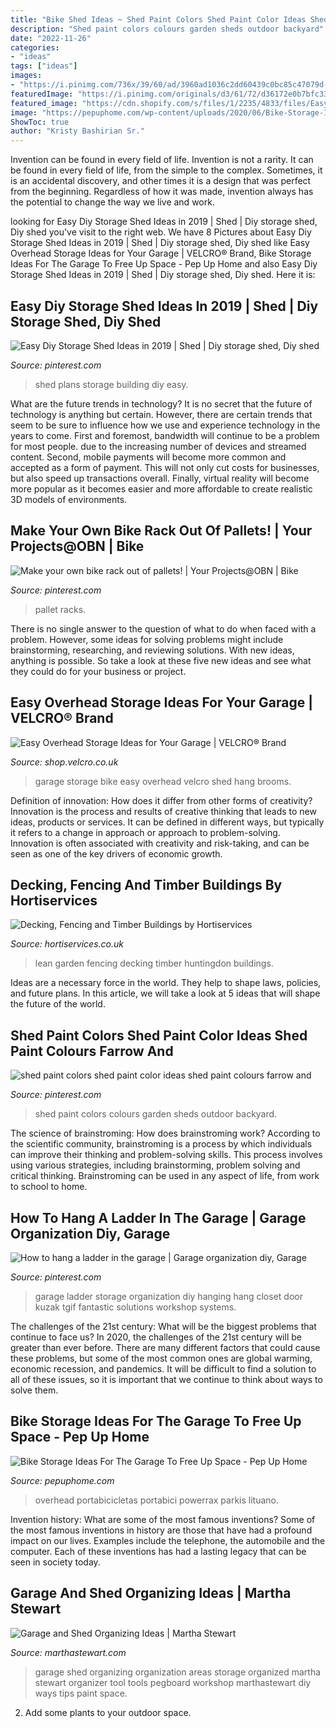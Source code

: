 ```yaml
---
title: "Bike Shed Ideas ~ Shed Paint Colors Shed Paint Color Ideas Shed Paint Colours Farrow And"
description: "Shed paint colors colours garden sheds outdoor backyard"
date: "2022-11-26"
categories:
- "ideas"
tags: ["ideas"]
images:
- "https://i.pinimg.com/736x/39/60/ad/3960ad1036c2dd60439c0bc85c47079d--pallet-bike-racks-inspirasi.jpg"
featuredImage: "https://i.pinimg.com/originals/d3/61/72/d36172e0b7bfc331a635997e05644287.jpg"
featured_image: "https://cdn.shopify.com/s/files/1/2235/4833/files/Easy_Hang_shed__bike__1.jpg?v=1578657935"
image: "https://pepuphome.com/wp-content/uploads/2020/06/Bike-Storage-Ideas-For-The-Garage-To-Free-Up-Space-2.jpg"
ShowToc: true
author: "Kristy Bashirian Sr."
---
```



Invention can be found in every field of life.
Invention is not a rarity. It can be found in every field of life, from the simple to the complex. Sometimes, it is an accidental discovery, and other times it is a design that was perfect from the beginning. Regardless of how it was made, invention always has the potential to change the way we live and work.

	

		
looking for Easy Diy Storage Shed Ideas in 2019 | Shed | Diy storage shed, Diy shed you've visit to the right web. We have 8 Pictures about Easy Diy Storage Shed Ideas in 2019 | Shed | Diy storage shed, Diy shed like Easy Overhead Storage Ideas for Your Garage | VELCRO® Brand, Bike Storage Ideas For The Garage To Free Up Space - Pep Up Home and also Easy Diy Storage Shed Ideas in 2019 | Shed | Diy storage shed, Diy shed. Here it is:
		
    
## Easy Diy Storage Shed Ideas In 2019 | Shed | Diy Storage Shed, Diy Shed

<img loading=lazy src="https://i.pinimg.com/736x/95/b6/0a/95b60a1c61a8dfbee95822d6fe457b1b--storage-building-plans-building-a-shed.jpg?b=t" onerror="this.onerror=null;this.src='https://tse2.mm.bing.net/th?id=OIP.Ymyjtj8XYiWtWtWQF1-kFwHaFj&amp;pid=15.1';" alt="Easy Diy Storage Shed Ideas in 2019 | Shed | Diy storage shed, Diy shed">

_Source: pinterest.com_

>shed plans storage building diy easy. 

	

What are the future trends in technology?
It is no secret that the future of technology is anything but certain. However, there are certain trends that seem to be sure to influence how we use and experience technology in the years to come. 
First and foremost, bandwidth will continue to be a problem for most people. due to the increasing number of devices and streamed content. Second, mobile payments will become more common and accepted as a form of payment. This will not only cut costs for businesses, but also speed up transactions overall. Finally, virtual reality will become more popular as it becomes easier and more affordable to create realistic 3D models of environments.

    
## Make Your Own Bike Rack Out Of Pallets! | Your Projects@OBN | Bike

<img loading=lazy src="https://i.pinimg.com/736x/39/60/ad/3960ad1036c2dd60439c0bc85c47079d--pallet-bike-racks-inspirasi.jpg" onerror="this.onerror=null;this.src='https://tse3.mm.bing.net/th?id=OIP.S4kC3A3mjdFj1-kH1LIRBwHaJ3&amp;pid=15.1';" alt="Make your own bike rack out of pallets! | Your Projects@OBN | Bike">

_Source: pinterest.com_

>pallet racks. 

	

There is no single answer to the question of what to do when faced with a problem. However, some ideas for solving problems might include brainstorming, researching, and reviewing solutions. With new ideas, anything is possible. So take a look at these five new ideas and see what they could do for your business or project.

    
## Easy Overhead Storage Ideas For Your Garage | VELCRO® Brand

<img loading=lazy src="https://cdn.shopify.com/s/files/1/2235/4833/files/Easy_Hang_shed__bike__1.jpg?v=1578657935" onerror="this.onerror=null;this.src='https://tse2.mm.bing.net/th?id=OIP.N8LIoZazl0mJ9DCTKl2kWQHaLF&amp;pid=15.1';" alt="Easy Overhead Storage Ideas for Your Garage | VELCRO® Brand">

_Source: shop.velcro.co.uk_

>garage storage bike easy overhead velcro shed hang brooms. 

	

Definition of innovation: How does it differ from other forms of creativity?
Innovation is the process and results of creative thinking that leads to new ideas, products or services. It can be defined in different ways, but typically it refers to a change in approach or approach to problem-solving. Innovation is often associated with creativity and risk-taking, and can be seen as one of the key drivers of economic growth.

    
## Decking, Fencing And Timber Buildings By Hortiservices

<img loading=lazy src="http://www.hortiservices.co.uk/wp-content/uploads/2015/07/Huntingdon-garden-lean-to.jpg" onerror="this.onerror=null;this.src='https://tse1.mm.bing.net/th?id=OIP.9m3Q6OgPB066QejppQxyPgHaJ4&amp;pid=15.1';" alt="Decking, Fencing and Timber Buildings by Hortiservices">

_Source: hortiservices.co.uk_

>lean garden fencing decking timber huntingdon buildings. 

	

Ideas are a necessary force in the world. They help to shape laws, policies, and future plans. In this article, we will take a look at 5 ideas that will shape the future of the world.

    
## Shed Paint Colors Shed Paint Color Ideas Shed Paint Colours Farrow And

<img loading=lazy src="https://i.pinimg.com/originals/f7/4d/29/f74d29b0fb2870cacfbddfbe0efdf3be.jpg" onerror="this.onerror=null;this.src='https://tse2.mm.bing.net/th?id=OIP.MJxh6KG9MPCpQMPvuPHKRQHaJ3&amp;pid=15.1';" alt="shed paint colors shed paint color ideas shed paint colours farrow and">

_Source: pinterest.com_

>shed paint colors colours garden sheds outdoor backyard. 

	

The science of brainstroming: How does brainstroming work?
According to the scientific community, brainstroming is a process by which individuals can improve their thinking and problem-solving skills. This process involves using various strategies, including brainstorming, problem solving and critical thinking. Brainstroming can be used in any aspect of life, from work to school to home.

    
## How To Hang A Ladder In The Garage | Garage Organization Diy, Garage

<img loading=lazy src="https://i.pinimg.com/originals/d3/61/72/d36172e0b7bfc331a635997e05644287.jpg" onerror="this.onerror=null;this.src='https://tse2.mm.bing.net/th?id=OIP.85-Ug8hu3cWSW9PST5ctTgHaLG&amp;pid=15.1';" alt="How to hang a ladder in the garage | Garage organization diy, Garage">

_Source: pinterest.com_

>garage ladder storage organization diy hanging hang closet door kuzak tgif fantastic solutions workshop systems. 

	

The challenges of the 21st century: What will be the biggest problems that continue to face us?
In 2020, the challenges of the 21st century will be greater than ever before. There are many different factors that could cause these problems, but some of the most common ones are global warming, economic recession, and pandemics. It will be difficult to find a solution to all of these issues, so it is important that we continue to think about ways to solve them.

    
## Bike Storage Ideas For The Garage To Free Up Space - Pep Up Home

<img loading=lazy src="https://pepuphome.com/wp-content/uploads/2020/06/Bike-Storage-Ideas-For-The-Garage-To-Free-Up-Space-2.jpg" onerror="this.onerror=null;this.src='https://tse3.mm.bing.net/th?id=OIP.ibQSDp516oQqG5l_Sf5dDgHaHa&amp;pid=15.1';" alt="Bike Storage Ideas For The Garage To Free Up Space - Pep Up Home">

_Source: pepuphome.com_

>overhead portabicicletas portabici powerrax parkis lituano. 

	

Invention history: What are some of the most famous inventions?
Some of the most famous inventions in history are those that have had a profound impact on our lives. Examples include the telephone, the automobile and the computer. Each of these inventions has had a lasting legacy that can be seen in society today.

    
## Garage And Shed Organizing Ideas | Martha Stewart

<img loading=lazy src="http://assets.marthastewart.com/styles/wmax-520-highdpi/d20/la_gt04_whole_garage/la_gt04_whole_garage_vert.jpg?itok=risCykmN" onerror="this.onerror=null;this.src='https://tse3.mm.bing.net/th?id=OIP.PXH4M-bmNdmefjODfu74cQHaJQ&amp;pid=15.1';" alt="Garage and Shed Organizing Ideas | Martha Stewart">

_Source: marthastewart.com_

>garage shed organizing organization areas storage organized martha stewart organizer tool tools pegboard workshop marthastewart diy ways tips paint space. 

	

2. Add some plants to your outdoor space.

